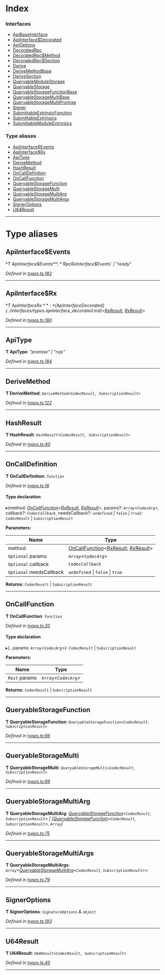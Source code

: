 

# Index

### Interfaces

* [ApiBaseInterface](../interfaces/_types_.apibaseinterface.md)
* [ApiInterface$Decorated](../interfaces/_types_.apiinterface_decorated.md)
* [ApiOptions](../interfaces/_types_.apioptions.md)
* [DecoratedRpc](../interfaces/_types_.decoratedrpc.md)
* [DecoratedRpc$Method](../interfaces/_types_.decoratedrpc_method.md)
* [DecoratedRpc$Section](../interfaces/_types_.decoratedrpc_section.md)
* [Derive](../interfaces/_types_.derive.md)
* [DeriveMethodBase](../interfaces/_types_.derivemethodbase.md)
* [DeriveSection](../interfaces/_types_.derivesection.md)
* [QueryableModuleStorage](../interfaces/_types_.queryablemodulestorage.md)
* [QueryableStorage](../interfaces/_types_.queryablestorage.md)
* [QueryableStorageFunctionBase](../interfaces/_types_.queryablestoragefunctionbase.md)
* [QueryableStorageMultiBase](../interfaces/_types_.queryablestoragemultibase.md)
* [QueryableStorageMultiPromise](../interfaces/_types_.queryablestoragemultipromise.md)
* [Signer](../interfaces/_types_.signer.md)
* [SubmittableExtrinsicFunction](../interfaces/_types_.submittableextrinsicfunction.md)
* [SubmittableExtrinsics](../interfaces/_types_.submittableextrinsics.md)
* [SubmittableModuleExtrinsics](../interfaces/_types_.submittablemoduleextrinsics.md)

### Type aliases

* [ApiInterface$Events](_types_.md#apiinterface_events)
* [ApiInterface$Rx](_types_.md#apiinterface_rx)
* [ApiType](_types_.md#apitype)
* [DeriveMethod](_types_.md#derivemethod)
* [HashResult](_types_.md#hashresult)
* [OnCallDefinition](_types_.md#oncalldefinition)
* [OnCallFunction](_types_.md#oncallfunction)
* [QueryableStorageFunction](_types_.md#queryablestoragefunction)
* [QueryableStorageMulti](_types_.md#queryablestoragemulti)
* [QueryableStorageMultiArg](_types_.md#queryablestoragemultiarg)
* [QueryableStorageMultiArgs](_types_.md#queryablestoragemultiargs)
* [SignerOptions](_types_.md#signeroptions)
* [U64Result](_types_.md#u64result)

---

# Type aliases

<a id="apiinterface_events"></a>

##  ApiInterface$Events

**Ƭ ApiInterface$Events**: *`RpcRxInterface$Events` \| "ready"*

*Defined in [types.ts:182](https://github.com/polkadot-js/api/blob/6d5f297/packages/api/src/types.ts#L182)*

___
<a id="apiinterface_rx"></a>

##  ApiInterface$Rx

**Ƭ ApiInterface$Rx**: *[ApiInterface$Decorated](../interfaces/_types_.apiinterface_decorated.md)<[RxResult](_rx_types_.md#rxresult), [RxResult](_rx_types_.md#rxresult)>*

*Defined in [types.ts:180](https://github.com/polkadot-js/api/blob/6d5f297/packages/api/src/types.ts#L180)*

___
<a id="apitype"></a>

##  ApiType

**Ƭ ApiType**: *"promise" \| "rxjs"*

*Defined in [types.ts:184](https://github.com/polkadot-js/api/blob/6d5f297/packages/api/src/types.ts#L184)*

___
<a id="derivemethod"></a>

##  DeriveMethod

**Ƭ DeriveMethod**: *`DeriveMethod<CodecResult, SubscriptionResult>`*

*Defined in [types.ts:122](https://github.com/polkadot-js/api/blob/6d5f297/packages/api/src/types.ts#L122)*

___
<a id="hashresult"></a>

##  HashResult

**Ƭ HashResult**: *`HashResult<CodecResult, SubscriptionResult>`*

*Defined in [types.ts:40](https://github.com/polkadot-js/api/blob/6d5f297/packages/api/src/types.ts#L40)*

___
<a id="oncalldefinition"></a>

##  OnCallDefinition

**Ƭ OnCallDefinition**: *`function`*

*Defined in [types.ts:18](https://github.com/polkadot-js/api/blob/6d5f297/packages/api/src/types.ts#L18)*

#### Type declaration
▸(method: *[OnCallFunction](_types_.md#oncallfunction)<[RxResult](_rx_types_.md#rxresult), [RxResult](_rx_types_.md#rxresult)>*, params?: *`Array`<`CodecArg`>*, callback?: *`CodecCallback`*, needsCallback?: *`undefined` \| `false` \| `true`*): `CodecResult` \| `SubscriptionResult`

**Parameters:**

| Name | Type |
| ------ | ------ |
| method | [OnCallFunction](_types_.md#oncallfunction)<[RxResult](_rx_types_.md#rxresult), [RxResult](_rx_types_.md#rxresult)> |
| `Optional` params | `Array`<`CodecArg`> |
| `Optional` callback | `CodecCallback` |
| `Optional` needsCallback | `undefined` \| `false` \| `true` |

**Returns:** `CodecResult` \| `SubscriptionResult`

___
<a id="oncallfunction"></a>

##  OnCallFunction

**Ƭ OnCallFunction**: *`function`*

*Defined in [types.ts:20](https://github.com/polkadot-js/api/blob/6d5f297/packages/api/src/types.ts#L20)*

#### Type declaration
▸(...params: *`Array`<`CodecArg`>*): `CodecResult` \| `SubscriptionResult`

**Parameters:**

| Name | Type |
| ------ | ------ |
| `Rest` params | `Array`<`CodecArg`> |

**Returns:** `CodecResult` \| `SubscriptionResult`

___
<a id="queryablestoragefunction"></a>

##  QueryableStorageFunction

**Ƭ QueryableStorageFunction**: *`QueryableStorageFunction<CodecResult, SubscriptionResult>`*

*Defined in [types.ts:66](https://github.com/polkadot-js/api/blob/6d5f297/packages/api/src/types.ts#L66)*

___
<a id="queryablestoragemulti"></a>

##  QueryableStorageMulti

**Ƭ QueryableStorageMulti**: *`QueryableStorageMulti<CodecResult, SubscriptionResult>`*

*Defined in [types.ts:89](https://github.com/polkadot-js/api/blob/6d5f297/packages/api/src/types.ts#L89)*

___
<a id="queryablestoragemultiarg"></a>

##  QueryableStorageMultiArg

**Ƭ QueryableStorageMultiArg**: *[QueryableStorageFunction](_types_.md#queryablestoragefunction)<`CodecResult`, `SubscriptionResult`> \| [[QueryableStorageFunction](_types_.md#queryablestoragefunction)<`CodecResult`, `SubscriptionResult`>, `Array`]*

*Defined in [types.ts:75](https://github.com/polkadot-js/api/blob/6d5f297/packages/api/src/types.ts#L75)*

___
<a id="queryablestoragemultiargs"></a>

##  QueryableStorageMultiArgs

**Ƭ QueryableStorageMultiArgs**: *`Array`<[QueryableStorageMultiArg](_types_.md#queryablestoragemultiarg)<`CodecResult`, `SubscriptionResult`>>*

*Defined in [types.ts:79](https://github.com/polkadot-js/api/blob/6d5f297/packages/api/src/types.ts#L79)*

___
<a id="signeroptions"></a>

##  SignerOptions

**Ƭ SignerOptions**: *`SignatureOptions` & `object`*

*Defined in [types.ts:193](https://github.com/polkadot-js/api/blob/6d5f297/packages/api/src/types.ts#L193)*

___
<a id="u64result"></a>

##  U64Result

**Ƭ U64Result**: *`U64Result<CodecResult, SubscriptionResult>`*

*Defined in [types.ts:45](https://github.com/polkadot-js/api/blob/6d5f297/packages/api/src/types.ts#L45)*

___

